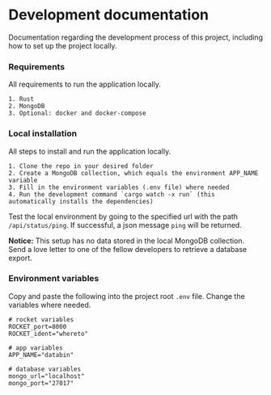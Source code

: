 # Development documentation

Documentation regarding the development process of this project, including how to set up the project locally.

### Requirements

All requirements to run the application locally.

```
1. Rust
2. MongoDB
3. Optional: docker and docker-compose
```

### Local installation

All steps to install and run the application locally.

```
1. Clone the repo in your desired folder
2. Create a MongoDB collection, which equals the environment APP_NAME variable
3. Fill in the environment variables (.env file) where needed
4. Run the development command `cargo watch -x run` (this automatically installs the dependencies)
```

Test the local environment by going to the specified url with the path `/api/status/ping`. If successful, a json message `ping` will be returned.

**Notice:** This setup has no data stored in the local MongoDB collection. Send a love letter to one of the fellow developers to retrieve a database export.  

### Environment variables

Copy and paste the following into the project root `.env` file. Change the variables where needed.

```
# rocket variables
ROCKET_port=8000
ROCKET_ident="whereto"

# app variables
APP_NAME="databin"

# database variables
mongo_url="localhost"
mongo_port="27017"
```

